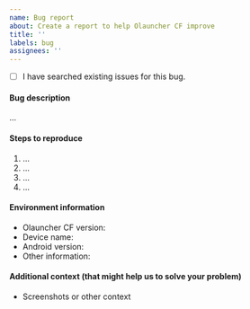 ```yaml
---
name: Bug report
about: Create a report to help Olauncher CF improve
title: ''
labels: bug
assignees: ''
---
```


- [ ] I have searched existing issues for this bug.

#### Bug description

...

#### Steps to reproduce

1. ...
2. ...
3. ...
4. ...

#### Environment information

- Olauncher CF version:
- Device name:
- Android version:
- Other information:

#### Additional context (that might help us to solve your problem)

- Screenshots or other context

